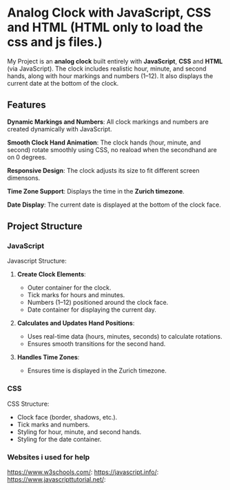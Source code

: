 # Analog Clock with JavaScript, CSS and HTML (HTML only to load the css and js files.)

My Project is an **analog clock** built entirely with **JavaScript**, **CSS** and **HTML** (via JavaScript). The clock includes realistic hour, minute, and second hands, along with hour markings and numbers (1–12). It also displays the current date at the bottom of the clock.

## Features

 **Dynamic Markings and Numbers**:
  All clock markings and numbers are created dynamically with JavaScript.
  
 **Smooth Clock Hand Animation**:
  The clock hands (hour, minute, and second) rotate smoothly using CSS, no reaload when the secondhand are on 0 degrees.

 **Responsive Design**:
  The clock adjusts its size to fit different screen dimensons.

 **Time Zone Support**:
  Displays the time in the **Zurich timezone**.

 **Date Display**:
  The current date is displayed at the bottom of the clock face.

## Project Structure

### JavaScript

Javascript Structure:

1. **Create Clock Elements**:
   - Outer container for the clock.
   - Tick marks for hours and minutes.
   - Numbers (1–12) positioned around the clock face.
   - Date container for displaying the current day.

2. **Calculates and Updates Hand Positions**:
   - Uses real-time data (hours, minutes, seconds) to calculate rotations.
   - Ensures smooth transitions for the second hand.

3. **Handles Time Zones**:
   - Ensures time is displayed in the Zurich timezone.

### CSS

CSS Structure:

- Clock face (border, shadows, etc.).
- Tick marks and numbers.
- Styling for hour, minute, and second hands.
- Styling for the date container.

### Websites i used for help

<https://www.w3schools.com/>:
<https://javascript.info/>:
<https://www.javascripttutorial.net/>:
